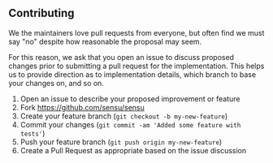 ## Contributing

We the maintainers love pull requests from everyone, but often find we must say
"no" despite how reasonable the proposal may seem.

For this reason, we ask that you open an issue to discuss proposed changes
 prior to submitting a pull request for the implementation. This helps us to
 provide direction as to implementation details, which branch to base your
 changes on, and so on.

1. Open an issue to describe your proposed improvement or feature
2. Fork https://github.com/sensu/sensu
3. Create your feature branch (`git checkout -b my-new-feature`)
4. Commit your changes (`git commit -am 'Added some feature with tests'`)
5. Push your feature branch (`git push origin my-new-feature`)
6. Create a Pull Request as appropriate based on the issue discussion
